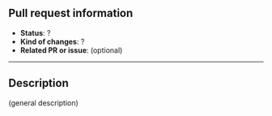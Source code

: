 <!--
Thank you for contributing to Flow! Here are a few guidelines that you should follow so that your pull request gets reviewed more efficiently:

1) Make sure your pull request has a short and relevant title
2) Add relevant labels in the right sidebar (e.g. bug, feature request, documentation, cleaning, ...)
3) Fill the following template as accurately as possible
-->

## Pull request information

<!-- 
- Status: "Ready to merge" or "In development"
- Kind of changes: The kind of changes this PR introduces; this should reflect the labels in the sidebar
- Related PR/issue (optional): Link to related issues, PRs or branches (see https://help.github.com/en/articles/autolinked-references-and-urls for link formatting)
-->

- **Status**: ?
- **Kind of changes**: ?
- **Related PR or issue**: (optional)

---

## Description

<!-- Describe all the changes introduced in this PR; keep it short and informative -->
<!-- If it is a bug fix, describe what the bug was and how you fixed it -->

(general description)
